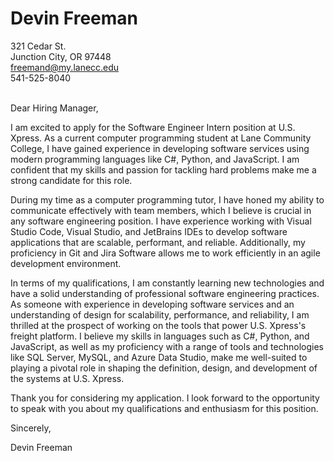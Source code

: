 # Devin Freeman

321 Cedar St.<br />
Junction City, OR 97448<br />
freemand@my.lanecc.edu<br />
541-525-8040<br />

<br />
Dear Hiring Manager,

I am excited to apply for the Software Engineer Intern position at U.S. Xpress. As a current computer programming student at Lane Community College, I have gained experience in developing software services using modern programming languages like C#, Python, and JavaScript. I am confident that my skills and passion for tackling hard problems make me a strong candidate for this role.

During my time as a computer programming tutor, I have honed my ability to communicate effectively with team members, which I believe is crucial in any software engineering position. I have experience working with Visual Studio Code, Visual Studio, and JetBrains IDEs to develop software applications that are scalable, performant, and reliable. Additionally, my proficiency in Git and Jira Software allows me to work efficiently in an agile development environment.

In terms of my qualifications, I am constantly learning new technologies and have a solid understanding of professional software engineering practices. As someone with experience in developing software services and an understanding of design for scalability, performance, and reliability, I am thrilled at the prospect of working on the tools that power U.S. Xpress's freight platform. I believe my skills in languages such as C#, Python, and JavaScript, as well as my proficiency with a range of tools and technologies like SQL Server, MySQL, and Azure Data Studio, make me well-suited to playing a pivotal role in shaping the definition, design, and development of the systems at U.S. Xpress.

Thank you for considering my application. I look forward to the opportunity to speak with you about my qualifications and enthusiasm for this position.

Sincerely,
<br />

Devin Freeman

